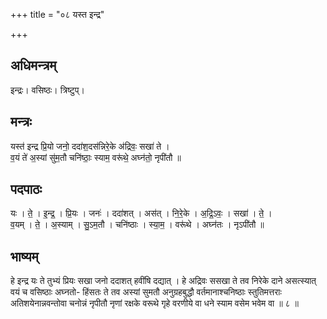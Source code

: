 +++
title = "०८ यस्त इन्द्र"

+++
## अधिमन्त्रम्
इन्द्रः। वसिष्ठः। त्रिष्टुप्।

## मन्त्रः
यस्त॑ इन्द्र प्रि॒यो जनो॒ ददा॑श॒दस॑न्निरे॒के अ॑द्रिवः॒ सखा॑ ते ।  
व॒यं ते॑ अ॒स्यां सु॑म॒तौ चनि॑ष्ठाः॒ स्याम॒ वरू॑थे॒ अघ्न॑तो॒ नृपी॑तौ ॥

## पदपाठः
यः । ते॒ । इ॒न्द्र॒ । प्रि॒यः । जनः॑ । ददा॑शत् । अस॑त् । नि॒रे॒के । अ॒द्रि॒ऽवः॒ । सखा॑ । ते॒ ।  
व॒यम् । ते॒ । अ॒स्याम् । सु॒ऽम॒तौ । चनि॑ष्ठाः । स्या॒म॒ । वरू॑थे । अघ्न॑तः । नृऽपी॑तौ ॥

## भाष्यम्
हे इन्द्र यः ते तुभ्यं प्रियः सखा जनो ददाशत् हवींषि दद्यात् । हे अद्रिवः ससखा ते तव निरेके दाने असत्स्यात् वयं च वसिष्ठाः अघ्नतो- हिंसतः ते तव अस्यां सुमतौ अनुग्रहबुद्धौ वर्तमानाश्चनिष्ठाः स्तुतिमत्तराः अतिशयेनान्नवन्तोवा चनोन्नं नृपीतौ नृणां रक्षके वरूथे गृहे वरणीये वा धने स्याम वसेम भवेम वा ॥ ८ ॥